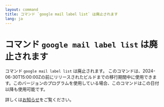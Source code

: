 ```yaml
---
layout: command
title: コマンド `google mail label list` は廃止されます
lang: ja
---
```


# コマンド `google mail label list` は廃止されます

コマンド `google mail label list` は廃止されます。
このコマンドは、2024-06-30T15:00:00Zの前にリリースされたビルドまでの移行期間中に使用できます。このバージョンのプログラムを使用している場合、このコマンドはこの日付以降も使用可能です。

詳しくは[お知らせ](https://github.com/watermint/toolbox/discussions/835)をご覧ください。


